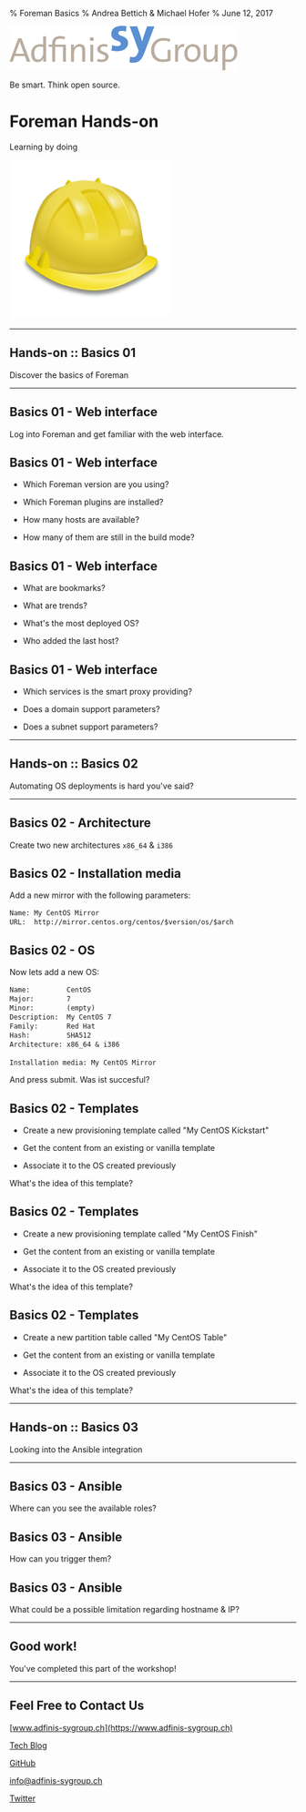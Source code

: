 % Foreman Basics
% Andrea Bettich & Michael Hofer
% June 12, 2017

![](static/adfinis_sygroup_logo.png)

Be smart. Think open source.

# Foreman Hands-on

Learning by doing

![](static/foreman_icon.png)

---

## Hands-on :: Basics 01

Discover the basics of Foreman

---

## Basics 01 - Web interface

Log into Foreman and get familiar with the web interface.

## Basics 01 - Web interface

* Which Foreman version are you using?

* Which Foreman plugins are installed?

* How many hosts are available?

* How many of them are still in the build mode?

## Basics 01 - Web interface

* What are bookmarks?

* What are trends?

* What's the most deployed OS?

* Who added the last host?

## Basics 01 - Web interface

* Which services is the smart proxy providing?

* Does a domain support parameters?

* Does a subnet support parameters?

---

## Hands-on :: Basics 02

Automating OS deployments is hard you've said?                                  

---

## Basics 02 - Architecture

Create two new architectures `x86_64` & `i386`

## Basics 02 - Installation media

Add a new mirror with the following parameters:
```
Name: My CentOS Mirror
URL:  http://mirror.centos.org/centos/$version/os/$arch
```

## Basics 02 - OS

Now lets add a new OS:

```
Name:         CentOS
Major:        7
Minor:        (empty)
Description:  My CentOS 7
Family:       Red Hat
Hash:         SHA512
Architecture: x86_64 & i386

Installation media: My CentOS Mirror
```

And press submit. Was ist succesful?

## Basics 02 - Templates

* Create a new provisioning template called "My CentOS Kickstart"

* Get the content from an existing or vanilla template

* Associate it to the OS created previously

What's the idea of this template?

## Basics 02 - Templates

* Create a new provisioning template called "My CentOS Finish"

* Get the content from an existing or vanilla template

* Associate it to the OS created previously

What's the idea of this template?

## Basics 02 - Templates

* Create a new partition table called "My CentOS Table"

* Get the content from an existing or vanilla template

* Associate it to the OS created previously

What's the idea of this template?

---

## Hands-on :: Basics 03

Looking into the Ansible integration                                            

---

## Basics 03 - Ansible

Where can you see the available roles?

## Basics 03 - Ansible

How can you trigger them?

## Basics 03 - Ansible

What could be a possible limitation regarding hostname & IP?

---

## Good work!

You've completed this part of the workshop!

---

## Feel Free to Contact Us

[www.adfinis-sygroup.ch](https://www.adfinis-sygroup.ch)

[Tech Blog](https://www.adfinis-sygroup.ch/blog)

[GitHub](https://github.com/adfinis-sygroup)

<info@adfinis-sygroup.ch>

[Twitter](https://twitter.com/adfinissygroup)

